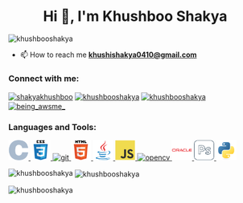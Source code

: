 <h1 align="center">Hi 👋, I'm Khushboo Shakya</h1>
<p align="left"> <img src="https://komarev.com/ghpvc/?username=khushbooshakya&label=Profile%20views&color=0e75b6&style=flat" alt="khushbooshakya" /> </p>

- 📫 How to reach me **khushishakya0410@gmail.com**

<h3 align="left">Connect with me:</h3>
<p align="left">
<a href="https://twitter.com/shakyakhushboo" target="blank"><img align="center" src="https://cdn.jsdelivr.net/npm/simple-icons@3.0.1/icons/twitter.svg" alt="shakyakhushboo" height="30" width="40" /></a>
<a href="https://www.linkedin.com/in/khushboo-shakya-440185199/" target="blank"><img align="center" src="https://cdn.jsdelivr.net/npm/simple-icons@3.0.1/icons/linkedin.svg" alt="khushbooshakya" height="30" width="40" /></a>
<a href="https://touch.facebook.com/khushboo.shakya.7311" target="blank"><img align="center" src="https://cdn.jsdelivr.net/npm/simple-icons@3.0.1/icons/facebook.svg" alt="khushbooshakya" height="30" width="40" /></a>
<a href="https://instagram.com/being_awsme_" target="blank"><img align="center" src="https://cdn.jsdelivr.net/npm/simple-icons@3.0.1/icons/instagram.svg" alt="being_awsme_" height="30" width="40" /></a>
</p>

<h3 align="left">Languages and Tools:</h3>
<p align="left"> <a href="https://www.cprogramming.com/" target="_blank"> <img src="https://raw.githubusercontent.com/devicons/devicon/master/icons/c/c-original.svg" alt="c" width="40" height="40"/> </a> <a href="https://www.w3schools.com/css/" target="_blank"> <img src="https://raw.githubusercontent.com/devicons/devicon/master/icons/css3/css3-original-wordmark.svg" alt="css3" width="40" height="40"/> </a> <a href="https://git-scm.com/" target="_blank"> <img src="https://www.vectorlogo.zone/logos/git-scm/git-scm-icon.svg" alt="git" width="40" height="40"/> </a> <a href="https://www.w3.org/html/" target="_blank"> <img src="https://raw.githubusercontent.com/devicons/devicon/master/icons/html5/html5-original-wordmark.svg" alt="html5" width="40" height="40"/> </a> <a href="https://www.java.com" target="_blank"> <img src="https://raw.githubusercontent.com/devicons/devicon/master/icons/java/java-original.svg" alt="java" width="40" height="40"/> </a> <a href="https://developer.mozilla.org/en-US/docs/Web/JavaScript" target="_blank"> <img src="https://raw.githubusercontent.com/devicons/devicon/master/icons/javascript/javascript-original.svg" alt="javascript" width="40" height="40"/> </a> <a href="https://opencv.org/" target="_blank"> <img src="https://www.vectorlogo.zone/logos/opencv/opencv-icon.svg" alt="opencv" width="40" height="40"/> </a> <a href="https://www.oracle.com/" target="_blank"> <img src="https://raw.githubusercontent.com/devicons/devicon/master/icons/oracle/oracle-original.svg" alt="oracle" width="40" height="40"/> </a> <a href="https://www.photoshop.com/en" target="_blank"> <img src="https://raw.githubusercontent.com/devicons/devicon/master/icons/photoshop/photoshop-line.svg" alt="photoshop" width="40" height="40"/> </a> <a href="https://www.python.org" target="_blank"> <img src="https://raw.githubusercontent.com/devicons/devicon/master/icons/python/python-original.svg" alt="python" width="40" height="40"/> </a> </p>

<p><img align="left" src="https://github-readme-stats.vercel.app/api/top-langs?username=khushbooshakya&show_icons=true&locale=en&layout=compact" alt="khushbooshakya" /></p>

<p>&nbsp;<img align="center" src="https://github-readme-stats.vercel.app/api?username=khushbooshakya&show_icons=true&locale=en" alt="khushbooshakya" /></p>

<p><img align="center" src="https://github-readme-streak-stats.herokuapp.com/?user=khushbooshakya&" alt="khushbooshakya" /></p>
